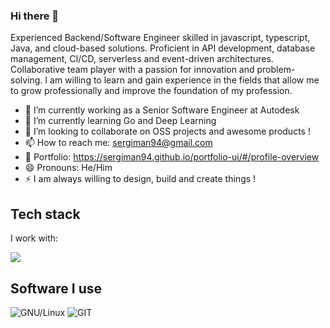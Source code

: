 ### Hi there 👋

Experienced Backend/Software Engineer skilled in javascript, typescript, Java, and cloud-based solutions. Proficient in API development, database management, CI/CD, serverless and event-driven architectures. Collaborative team player with a passion for innovation and problem-solving. I am willing to learn and gain experience in the fields that allow me to grow professionally and improve the foundation of my profession.

- 🔭 I’m currently working as a Senior Software Engineer at Autodesk
- 🌱 I’m currently learning Go and Deep Learning
- 👯 I’m looking to collaborate on OSS projects and awesome products ! 
- 📫 How to reach me: sergiman94@gmail.com
- 📖 Portfolio: https://sergiman94.github.io/portfolio-ui/#/profile-overview
- 😄 Pronouns: He/Him
- ⚡ I am always willing to design, build and create things !

## Tech stack
I work with:<br/>

[![](https://skillicons.dev/icons?i=aws,js,typescript,go,svg,regex,express,npm,babel,postman,redis,jenkins,dynamodb,workers,md,jest,linux,tensorflow,python,java,gulp,rust,vscode,bash,git,webpack,docker,postgres,graphql,firebase,github&perline=6)](https://skillicons.dev)

## Software I use

![GNU/Linux](https://img.shields.io/badge/GNU%2fLinux-404040.svg?style=for-the-badge&logo=linux&logoColor=white)
![GIT](https://img.shields.io/badge/GIT-C45E00.svg?style=for-the-badge&logo=git&logoColor=white)
